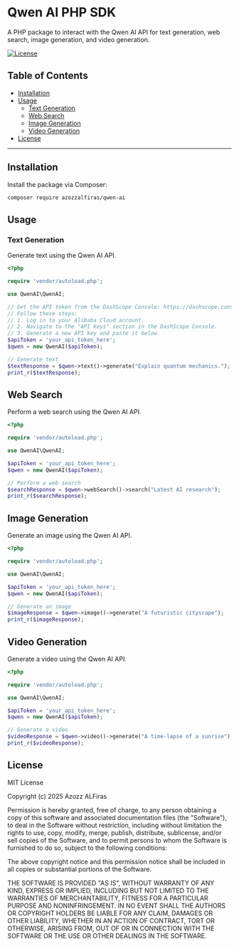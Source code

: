 # Qwen AI PHP SDK

A PHP package to interact with the Qwen AI API for text generation, web search, image generation, and video generation.

[![License](https://img.shields.io/badge/license-MIT-blue.svg)](LICENSE)

## Table of Contents

- [Installation](#installation)
- [Usage](#usage)
  - [Text Generation](#text-generation)
  - [Web Search](#web-search)
  - [Image Generation](#image-generation)
  - [Video Generation](#video-generation)
- [License](#license)

---

## Installation

Install the package via Composer:

```bash
composer require azozzalfiras/qwen-ai
```

## Usage
### Text Generation
Generate text using the Qwen AI API.

```php
<?php

require 'vendor/autoload.php';

use QwenAI\QwenAI;

// Get the API token from the DashScope Console: https://dashscope.console.aliyun.com/
// Follow these steps:
// 1. Log in to your Alibaba Cloud account.
// 2. Navigate to the "API Keys" section in the DashScope Console.
// 3. Generate a new API key and paste it below.
$apiToken = 'your_api_token_here';
$qwen = new QwenAI($apiToken);

// Generate text
$textResponse = $qwen->text()->generate("Explain quantum mechanics.");
print_r($textResponse);
```

## Web Search
Perform a web search using the Qwen AI API.
```php
<?php

require 'vendor/autoload.php';

use QwenAI\QwenAI;

$apiToken = 'your_api_token_here';
$qwen = new QwenAI($apiToken);

// Perform a web search
$searchResponse = $qwen->webSearch()->search("Latest AI research");
print_r($searchResponse);
```

## Image Generation
Generate an image using the Qwen AI API.

```php
<?php

require 'vendor/autoload.php';

use QwenAI\QwenAI;

$apiToken = 'your_api_token_here';
$qwen = new QwenAI($apiToken);

// Generate an image
$imageResponse = $qwen->image()->generate("A futuristic cityscape");
print_r($imageResponse);
```

## Video Generation
Generate a video using the Qwen AI API.

```php
<?php

require 'vendor/autoload.php';

use QwenAI\QwenAI;

$apiToken = 'your_api_token_here';
$qwen = new QwenAI($apiToken);

// Generate a video
$videoResponse = $qwen->video()->generate("A time-lapse of a sunrise");
print_r($videoResponse);
```

## License


MIT License

Copyright (c) 2025 Azozz ALFiras

Permission is hereby granted, free of charge, to any person obtaining a copy
of this software and associated documentation files (the "Software"), to deal
in the Software without restriction, including without limitation the rights
to use, copy, modify, merge, publish, distribute, sublicense, and/or sell
copies of the Software, and to permit persons to whom the Software is
furnished to do so, subject to the following conditions:

The above copyright notice and this permission notice shall be included in all
copies or substantial portions of the Software.

THE SOFTWARE IS PROVIDED "AS IS", WITHOUT WARRANTY OF ANY KIND, EXPRESS OR
IMPLIED, INCLUDING BUT NOT LIMITED TO THE WARRANTIES OF MERCHANTABILITY,
FITNESS FOR A PARTICULAR PURPOSE AND NONINFRINGEMENT. IN NO EVENT SHALL THE
AUTHORS OR COPYRIGHT HOLDERS BE LIABLE FOR ANY CLAIM, DAMAGES OR OTHER
LIABILITY, WHETHER IN AN ACTION OF CONTRACT, TORT OR OTHERWISE, ARISING FROM,
OUT OF OR IN CONNECTION WITH THE SOFTWARE OR THE USE OR OTHER DEALINGS IN THE
SOFTWARE.
